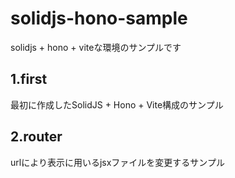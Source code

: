 # solidjs-hono-sample

solidjs + hono + viteな環境のサンプルです

## 1.first

最初に作成したSolidJS + Hono + Vite構成のサンプル

## 2.router

urlにより表示に用いるjsxファイルを変更するサンプル
